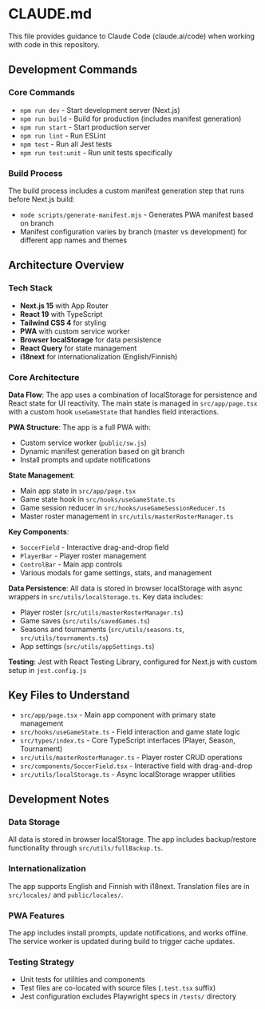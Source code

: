 # CLAUDE.md

This file provides guidance to Claude Code (claude.ai/code) when working with code in this repository.

## Development Commands

### Core Commands
- `npm run dev` - Start development server (Next.js)
- `npm run build` - Build for production (includes manifest generation)
- `npm run start` - Start production server
- `npm run lint` - Run ESLint
- `npm test` - Run all Jest tests
- `npm run test:unit` - Run unit tests specifically

### Build Process
The build process includes a custom manifest generation step that runs before Next.js build:
- `node scripts/generate-manifest.mjs` - Generates PWA manifest based on branch
- Manifest configuration varies by branch (master vs development) for different app names and themes

## Architecture Overview

### Tech Stack
- **Next.js 15** with App Router
- **React 19** with TypeScript
- **Tailwind CSS 4** for styling
- **PWA** with custom service worker
- **Browser localStorage** for data persistence
- **React Query** for state management
- **i18next** for internationalization (English/Finnish)

### Core Architecture

**Data Flow**: The app uses a combination of localStorage for persistence and React state for UI reactivity. The main state is managed in `src/app/page.tsx` with a custom hook `useGameState` that handles field interactions.

**PWA Structure**: The app is a full PWA with:
- Custom service worker (`public/sw.js`)
- Dynamic manifest generation based on git branch
- Install prompts and update notifications

**State Management**: 
- Main app state in `src/app/page.tsx` 
- Game state hook in `src/hooks/useGameState.ts`
- Game session reducer in `src/hooks/useGameSessionReducer.ts`
- Master roster management in `src/utils/masterRosterManager.ts`

**Key Components**:
- `SoccerField` - Interactive drag-and-drop field
- `PlayerBar` - Player roster management
- `ControlBar` - Main app controls
- Various modals for game settings, stats, and management

**Data Persistence**: All data is stored in browser localStorage with async wrappers in `src/utils/localStorage.ts`. Key data includes:
- Player roster (`src/utils/masterRosterManager.ts`)
- Game saves (`src/utils/savedGames.ts`)
- Seasons and tournaments (`src/utils/seasons.ts`, `src/utils/tournaments.ts`)
- App settings (`src/utils/appSettings.ts`)

**Testing**: Jest with React Testing Library, configured for Next.js with custom setup in `jest.config.js`

## Key Files to Understand

- `src/app/page.tsx` - Main app component with primary state management
- `src/hooks/useGameState.ts` - Field interaction and game state logic
- `src/types/index.ts` - Core TypeScript interfaces (Player, Season, Tournament)
- `src/utils/masterRosterManager.ts` - Player roster CRUD operations
- `src/components/SoccerField.tsx` - Interactive field with drag-and-drop
- `src/utils/localStorage.ts` - Async localStorage wrapper utilities

## Development Notes

### Data Storage
All data is stored in browser localStorage. The app includes backup/restore functionality through `src/utils/fullBackup.ts`.

### Internationalization
The app supports English and Finnish with i18next. Translation files are in `src/locales/` and `public/locales/`.

### PWA Features
The app includes install prompts, update notifications, and works offline. The service worker is updated during build to trigger cache updates.

### Testing Strategy
- Unit tests for utilities and components
- Test files are co-located with source files (`.test.tsx` suffix)
- Jest configuration excludes Playwright specs in `/tests/` directory